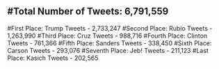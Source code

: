 #Total Number of Tweets: 6,791,559 
---
#First Place: Trump Tweets - 2,733,247
#Second Place: Rubio Tweets - 1,263,990
#Third Place: Cruz Tweets - 988,716
#Fourth Place: Clinton Tweets - 761,366
#Fifth Place: Sanders Tweets - 338,450
#Sixth Place: Carson Tweets - 293,076
#Seventh Place: Jeb! Tweets - 211,123
#Last Place: Kasich Tweets - 202,565
